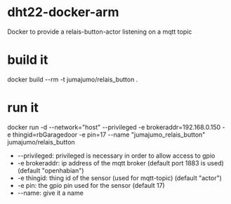 # dht22-docker-arm
Docker to provide a relais-button-actor listening on a mqtt topic

# build it 
docker build --rm -t jumajumo/relais_button .

# run it
docker run -d --network="host" --privileged -e brokeraddr=192.168.0.150 -e thingid=rbGaragedoor -e pin=17 --name "jumajumo_relais_button" jumajumo/relais_button

- --privileged: privileged is necessary in order to allow access to gpio
- -e brokeraddr: ip address of the mqtt broker (default port 1883 is used) (default "openhabian")
- -e thingid: thing id of the sensor (used for mqtt-topic) (default "actor")
- -e pin: the gpio pin used for the sensor (default 17)
- --name: give it a name
